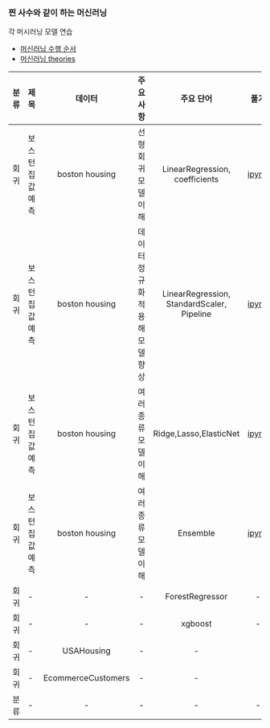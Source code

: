 ### 찐 사수와 같이 하는 머신러닝
각 머시러닝 모델 연습 
+ [머신러닝 수행 순서](./refer/README.md)
+ [머신러닝 theories](./theories/README.md)

| 분류 | 제목 |데이터| 주요사항 | 주요 단어 | 풀기 | 참조 |
| :---: | --- | :---: | :---: | :---: | :---: | :---: |
|회귀|보스턴 집값 예측|boston housing|선형회귀 모델 이해|LinearRegression, coefficients|[ipynb](./codes/Regression/LinearRegressionWithboston.ipynb)|-|
|회귀|보스턴 집값 예측|boston housing|데이터 정규화 적용해 모델 향상|LinearRegression, StandardScaler, Pipeline|[ipynb](./codes/Regression/LinearRegression_piplineWithboston.ipynb)|-|
|회귀|보스턴 집값 예측|boston housing|여러 종류 모델 이해|Ridge,Lasso,ElasticNet|[ipynb](./codes/Regression/Ridge_Lasso_ElasticNetWithboston.ipynb)|-|
|회귀|보스턴 집값 예측|boston housing|여러 종류 모델 이해|Ensemble|[ipynb](./codes/Regression/EnsembleWithboston.ipynb)|-|
|회귀|-|-|-|ForestRegressor         |-|-|
|회귀|-|-|-|xgboost|-|-|
|회귀|-|USAHousing|-|-||[ipynb](./codes/Regression/LinearRegressionWithUSAHousing.ipynb)|
|회귀|-|EcommerceCustomers|-|-||[ipynb](./codes/Regression/LinearRegressionWithEcommerceCustomers.ipynb)|
|분류|-|-|-|-|-|-|
